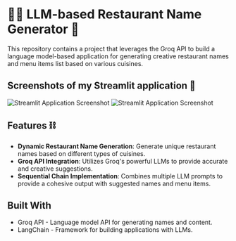 # 👨‍💻 LLM-based Restaurant Name Generator 🥘

This repository contains a project that leverages the Groq API to build a language model-based application for generating creative restaurant names and menu items list based on various cuisines.

## Screenshots of my Streamlit application 🏨 

![Streamlit Application Screenshot](https://github.com/iamvatsalpanchal/llm-restaurant-name-generator/blob/main/images/llm_web_app.PNG)
![Streamlit Application Screenshot](images\llm_web_app1.PNG)


## Features ⛓️

- **Dynamic Restaurant Name Generation**: Generate unique restaurant names based on different types of cuisines.
- **Groq API Integration**: Utilizes Groq's powerful LLMs to provide accurate and creative suggestions.
- **Sequential Chain Implementation**: Combines multiple LLM prompts to provide a cohesive output with suggested names and menu items.


## Built With
- Groq API - Language model API for generating names and content.
- LangChain - Framework for building applications with LLMs.
